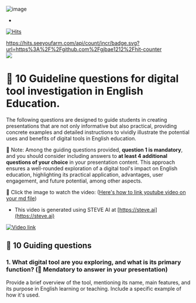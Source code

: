 ![image](https://github.com/ShieldEdu/G4/assets/162398654/7d600e34-1be8-48bc-a553-d894f80e44b5)




-
 [![Hits](https://hits.seeyoufarm.com/api/count/incr/badge.svg?url=https%3A%2F%2Fgithub.com%2Fgjbae1212%2Fhit-counter)](https://hits.seeyoufarm.com)                    

 https://hits.seeyoufarm.com/api/count/incr/badge.svg?url=https%3A%2F%2Fgithub.com%2Fgjbae1212%2Fhit-counter                        
<a href="https://hits.seeyoufarm.com"><img src="https://hits.seeyoufarm.com/api/count/incr/badge.svg?url=https%3A%2F%2Fgithub.com%2Fgjbae1212%2Fhit-counter"/></a>                        
# :cherry_blossom: 10 Guideline questions for digital tool investigation in English Education.

The following questions are designed to guide students in creating presentations that are not only informative but also practical, providing concrete examples and detailed instructions to vividly illustrate the potential uses and benefits of digital tools in English education.

💙 Note: Among the guiding questions provided, **question 1 is mandatory**, and you should consider including answers to **at least 4 additional questions of your choice** in your presentation content. This approach ensures a well-rounded exploration of a digital tool's impact on English education, highlighting its practical application, advantages, user engagement, and future potential, among other aspects.

📌 Click the image to watch the video: ([Here's how to link youtube video on your md file](https://ardalis.com/how-to-embed-youtube-video-in-github-readme-markdown/))
+ This video is generated using STEVE AI at [https://steve.ai](https://steve.ai)

[![Video link](https://img.youtube.com/vi/cQVTU4krsrQ/0.jpg)](https://www.youtube.com/watch?v=cQVTU4krsrQ)

## 📗 10 Guiding questions

### 1. What digital tool are you exploring, and what is its primary function? (📌 Mendatory to answer in your presentation)

Provide a brief overview of the tool, mentioning its name, main features, and its purpose in English learning or teaching. Include a specific example of how it's used.

